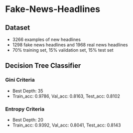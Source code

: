# Fake-News-Headlines

## Dataset
- 3266 examples of new headlines
- 1298 fake news headlines and 1968 real news headlines
- 70% training set, 15% validation set, 15% test set

## Decision Tree Classifier
### Gini Criteria  
- Best Depth: 35
- Train_acc: 0.9786, Val_acc: 0.8163, Test_acc: 0.8102
### Entropy Criteria  
- Best Depth: 20
- Train_acc: 0.9392, Val_acc: 0.8041, Test_acc: 0.8143
